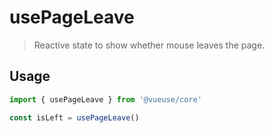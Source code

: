 # usePageLeave

> Reactive state to show whether mouse leaves the page.

## Usage

```jsx
import { usePageLeave } from '@vueuse/core'

const isLeft = usePageLeave()
```
